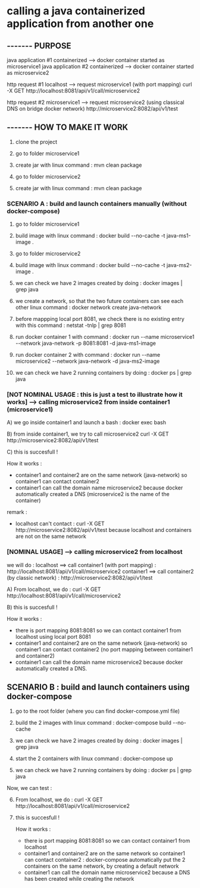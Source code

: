 # calling a java containerized application from another one

## ------- PURPOSE

java application #1 containerized --> docker container started as microservice1
java application #2 containerized --> docker container started as microservice2

http request #1
localhost --> request microservice1 (with port mapping)
              curl -X GET http://localhost:8081/api/v1/call/microservice2

http request #2
microservice1 --> request microservice2 (using classical DNS on bridge docker network)
                  http://microservice2:8082/api/v1/test

## ------- HOW TO MAKE IT WORK

1) clone the project 

2) go to folder microservice1
3) create jar with linux command : 
   mvn clean package 
   
4) go to folder microservice2
5) create jar with linux command : 
   mvn clean package 

### SCENARIO A : build and launch containers manually (without docker-compose)

1) go to folder microservice1
2) build image with linux command :
   docker build --no-cache -t java-ms1-image .
  
3) go to folder microservice2
4) build image with linux command :
   docker build --no-cache -t java-ms2-image .
   
5) we can check we have 2 images created by doing : 
   docker images | grep java

6) we create a network, so that the two future containers can see each other
   linux command : 
   docker network create java-network
   
7) before mappping local port 8081, we check there is no existing entry with this command : 
   netstat -tnlp | grep 8081 
   
8) run docker container 1 with command : 
   docker run --name microservice1 --network java-network -p 8081:8081 -d java-ms1-image
   
9) run docker container 2 with command : 
   docker run --name microservice2 --network java-network -d java-ms2-image
   
10) we can check we have 2 running containers by doing :
   docker ps | grep java 
    
### [NOT NOMINAL USAGE : this is just a test to illustrate how it works] --> calling microservice2 from inside container1 (microservice1) 

A) we go inside container1 and launch a bash :
   docker exec <microservice1-id> bash 
	   
B) from inside container1, we try to call microservice2
           curl -X GET http://microservice2:8082/api/v1/test
           
C) this is succesfull !
        
How it works : 
- container1 and container2 are on the same network (java-network) so container1 can contact container2
- container1 can call the domain name microservice2 because docker automatically created a DNS (microservice2 is the name of the container)
        
remark : 
- localhost can't contact : 
  curl -X GET http://microservice2:8082/api/v1/test
  because localhost and containers are not on the same network 

### [NOMINAL USAGE] --> calling microservice2 from localhost 

we will do : 
localhost ==> call container1 (with port mapping) :   http://localhost:8081/api/v1/call/microservice2
container1 ==> call container2 (by classic network) : http://microservice2:8082/api/v1/test
	
A) From localhost, we do :
   curl -X GET http://localhost:8081/api/v1/call/microservice2
	
B) this is succesfull !
	
How it works : 
- there is port mapping 8081:8081 so we can contact container1 from localhost using local port 8081
- container1 and container2 are on the same network (java-network) so container1 can contact container2
  (no port mapping between container1 and container2)
- container1 can call the domain name microservice2 because docker automatically created a DNS.

## SCENARIO B : build and launch containers using docker-compose

1) go to the root folder (where you can find docker-compose.yml file)
2) build the 2 images with linux command :
   docker-compose build --no-cache
   
3) we can check we have 2 images created by doing : 
   docker images | grep java

4) start the 2 containers with linux command :
   docker-compose up 
   
5) we can check we have 2 running containers by doing :
   docker ps | grep java 
   
Now, we can test : 

6) From localhost, we do :
   curl -X GET http://localhost:8081/api/v1/call/microservice2
	
7) this is succesfull !

   How it works : 
   - there is port mapping 8081:8081 so we can contact container1 from localhost
   - container1 and container2 are on the same network so container1 can contact container2 : 
     docker-compose automatically put the 2 containers on the same network, by creating a default network
   - container1 can call the domain name microservice2 because a DNS has been created while creating the network
   
   
   
   
   
   
   
   
   
   
   
  
   
   

